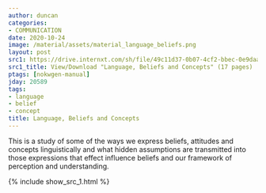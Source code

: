 ```yaml
---
author: duncan
categories:
- COMMUNICATION
date: 2020-10-24
image: /material/assets/material_language_beliefs.png
layout: post
src1: https://drive.internxt.com/sh/file/49c11d37-0b07-4cf2-bbec-0e9daa6ad7e8/a978f1f12dde14e7cc22c19f4608ceef148bdb9a1bd83352f0075d57f2972c34
src1_title: View/Download "Language, Beliefs and Concepts" (17 pages)
ptags: [nokwgen-manual]
jday: 20589
tags:
- language
- belief
- concept
title: Language, Beliefs and Concepts
---
```


This is a study of some of the ways we express  beliefs, attitudes and concepts linguistically and what hidden assumptions are transmitted into those expressions that effect influence beliefs and our framework of perception and understanding.

<!--more-->

{% include show_src_1.html %}
